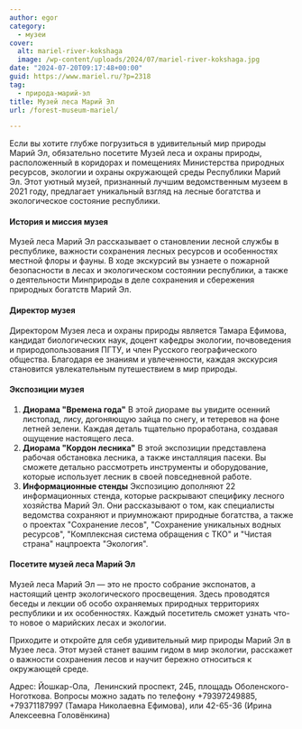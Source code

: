 ```yaml
---
author: egor
category:
  - музеи
cover:
  alt: mariel-river-kokshaga
  image: /wp-content/uploads/2024/07/mariel-river-kokshaga.jpg
date: "2024-07-20T09:17:48+00:00"
guid: https://www.mariel.ru/?p=2318
tag:
  - природа-марий-эл
title: Музей леса Марий Эл
url: /forest-museum-mariel/

---
```

Если вы хотите глубже погрузиться в удивительный мир природы Марий Эл, обязательно посетите Музей леса и охраны природы, расположенный в коридорах и помещениях Министерства природных ресурсов, экологии и охраны окружающей среды Республики Марий Эл. Этот уютный музей, признанный лучшим ведомственным музеем в 2021 году, предлагает уникальный взгляд на лесные богатства и экологическое состояние республики.

#### История и миссия музея

Музей леса Марий Эл рассказывает о становлении лесной службы в республике, важности сохранения лесных ресурсов и особенностях местной флоры и фауны. В ходе экскурсий вы узнаете о пожарной безопасности в лесах и экологическом состоянии республики, а также о деятельности Минприроды в деле сохранения и сбережения природных богатств Марий Эл.

#### Директор музея

Директором Музея леса и охраны природы является Тамара Ефимова, кандидат биологических наук, доцент кафедры экологии, почвоведения и природопользования ПГТУ, и член Русского географического общества. Благодаря ее знаниям и увлеченности, каждая экскурсия становится увлекательным путешествием в мир природы.

#### Экспозиции музея

1. **Диорама "Времена года"** В этой диораме вы увидите осенний листопад, лису, догоняющую зайца по снегу, и тетеревов на фоне летней зелени. Каждая деталь тщательно проработана, создавая ощущение настоящего леса.
1. **Диорама "Кордон лесника"** В этой экспозиции представлена рабочая обстановка лесника, а также инсталляция пасеки. Вы сможете детально рассмотреть инструменты и оборудование, которые использует лесник в своей повседневной работе.
1. **Информационные стенды** Экспозицию дополняют 22 информационных стенда, которые раскрывают специфику лесного хозяйства Марий Эл. Они рассказывают о том, как специалисты ведомства сохраняют и приумножают природные богатства, а также о проектах "Сохранение лесов", "Сохранение уникальных водных ресурсов", "Комплексная система обращения с ТКО" и "Чистая страна" нацпроекта "Экология".

#### Посетите музей леса Марий Эл

Музей леса Марий Эл — это не просто собрание экспонатов, а настоящий центр экологического просвещения. Здесь проводятся беседы и лекции об особо охраняемых природных территориях республики и их особенностях. Каждый посетитель сможет узнать что-то новое о марийских лесах и экологии.

Приходите и откройте для себя удивительный мир природы Марий Эл в Музее леса. Этот музей станет вашим гидом в мир экологии, расскажет о важности сохранения лесов и научит бережно относиться к окружающей среде.

Адрес: Йошкар-Ола,  Ленинский проспект, 24Б, площадь Оболенского-Ноготкова. Вопросы можно задать по телефону +79397249885, +79371187997 (Тамара Николаевна Ефимова), или 42-65-36 (Ирина Алексеевна Головёнкина)
